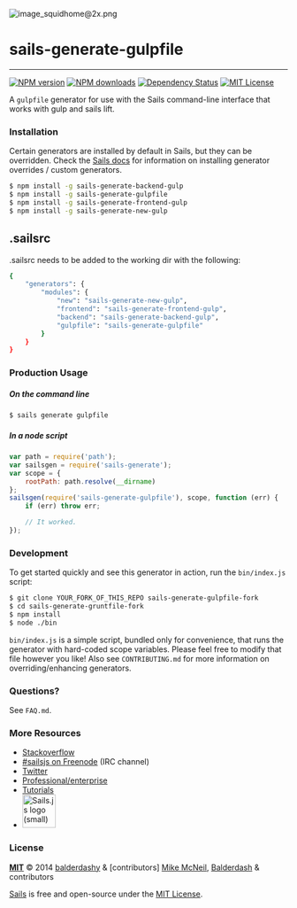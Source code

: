 ![image_squidhome@2x.png](http://i.imgur.com/RIvu9.png)
# sails-generate-gulpfile
-----------------------------------------------
[![NPM version][npm-version-image]][npm-url] [![NPM downloads][npm-downloads-image]][npm-url] [![Dependency Status][dependency-image]][dependency-url] [![MIT License][license-image]][license-url]

A `gulpfile` generator for use with the Sails command-line interface that works with gulp and sails lift.


### Installation

Certain generators are installed by default in Sails, but they can be overridden.  Check the [Sails docs](http://sailsjs.org/#!documentation) for information on installing generator overrides / custom generators.

```sh
$ npm install -g sails-generate-backend-gulp
$ npm install -g sails-generate-gulpfile
$ npm install -g sails-generate-frontend-gulp
$ npm install -g sails-generate-new-gulp

```

## .sailsrc

.sailsrc needs to be added to the working dir with the following:

```sh
{
    "generators": {
        "modules": {
            "new": "sails-generate-new-gulp",
            "frontend": "sails-generate-frontend-gulp",
            "backend": "sails-generate-backend-gulp",
            "gulpfile": "sails-generate-gulpfile"
        }
    }
}
```

### Production Usage

##### On the command line

```sh
$ sails generate gulpfile
```

##### In a node script

```javascript
var path = require('path');
var sailsgen = require('sails-generate');
var scope = {
	rootPath: path.resolve(__dirname)
};
sailsgen(require('sails-generate-gulpfile'), scope, function (err) {
	if (err) throw err;

	// It worked.
});
```


### Development

To get started quickly and see this generator in action, run the `bin/index.js` script:

```sh
$ git clone YOUR_FORK_OF_THIS_REPO sails-generate-gulpfile-fork
$ cd sails-generate-gruntfile-fork
$ npm install
$ node ./bin
```

`bin/index.js` is a simple script, bundled only for convenience, that runs the generator with hard-coded scope variables.  Please feel free to modify that file however you like!  Also see `CONTRIBUTING.md` for more information on overriding/enhancing generators.



### Questions?

See `FAQ.md`.



### More Resources

- [Stackoverflow](http://stackoverflow.com/questions/tagged/sails.js)
- [#sailsjs on Freenode](http://webchat.freenode.net/) (IRC channel)
- [Twitter](https://twitter.com/sailsjs)
- [Professional/enterprise](https://github.com/balderdashy/sails-docs/blob/master/FAQ.md#are-there-professional-support-options)
- [Tutorials](https://github.com/balderdashy/sails-docs/blob/master/FAQ.md#where-do-i-get-help)
- <a href="http://sailsjs.org" target="_blank" title="Node.js framework for building realtime APIs."><img src="https://github-camo.global.ssl.fastly.net/9e49073459ed4e0e2687b80eaf515d87b0da4a6b/687474703a2f2f62616c64657264617368792e6769746875622e696f2f7361696c732f696d616765732f6c6f676f2e706e67" width=60 alt="Sails.js logo (small)"/></a>


### License

**[MIT](./LICENSE)**
&copy; 2014 [balderdashy](http://github.com/balderdashy) & [contributors]
[Mike McNeil](http://michaelmcneil.com), [Balderdash](http://balderdash.co) & contributors

[Sails](http://sailsjs.org) is free and open-source under the [MIT License](http://sails.mit-license.org/).

[license-image]: http://img.shields.io/badge/license-MIT-blue.svg?style=flat
[license-url]: LICENSE

[npm-url]: https://npmjs.org/package/sails-generate-gulpfile
[npm-version-image]: http://img.shields.io/npm/v/sails-generate-gulpfile.svg?style=flat
[npm-downloads-image]: http://img.shields.io/npm/dm/sails-generate-gulpfile.svg?style=flat

[dependency-image]: https://gemnasium.com/Karnith/sails-generate-gulpfile.svg?style=flat
[dependency-url]: https://gemnasium.com/Karnith/sails-generate-gulpfile

[coverage-image]: http://img.shields.io/coveralls/Karnith/sails-generate-gulpfile/master.svg?style=flat
[coverage-url]: https://coveralls.io/r/Karnith/sails-generate-gulpfile?branch=master
